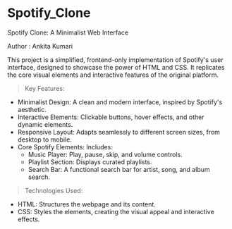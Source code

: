 # Spotify_Clone
Spotify Clone: A Minimalist Web Interface

Author : Ankita Kumari

This project is a simplified, frontend-only implementation of Spotify's user interface, designed to showcase the power of HTML and CSS. It replicates the core visual elements and interactive features of the original platform.

> Key Features:

- Minimalist Design: A clean and modern interface, inspired by Spotify's aesthetic.
- Interactive Elements: Clickable buttons, hover effects, and other dynamic elements.
- Responsive Layout: Adapts seamlessly to different screen sizes, from desktop to mobile.
- Core Spotify Elements: Includes:
   - Music Player: Play, pause, skip, and volume controls.
   - Playlist Section: Displays curated playlists.
   - Search Bar: A functional search bar for artist, song, and album search.

> Technologies Used:

- HTML: Structures the webpage and its content.
- CSS: Styles the elements, creating the visual appeal and interactive effects.
